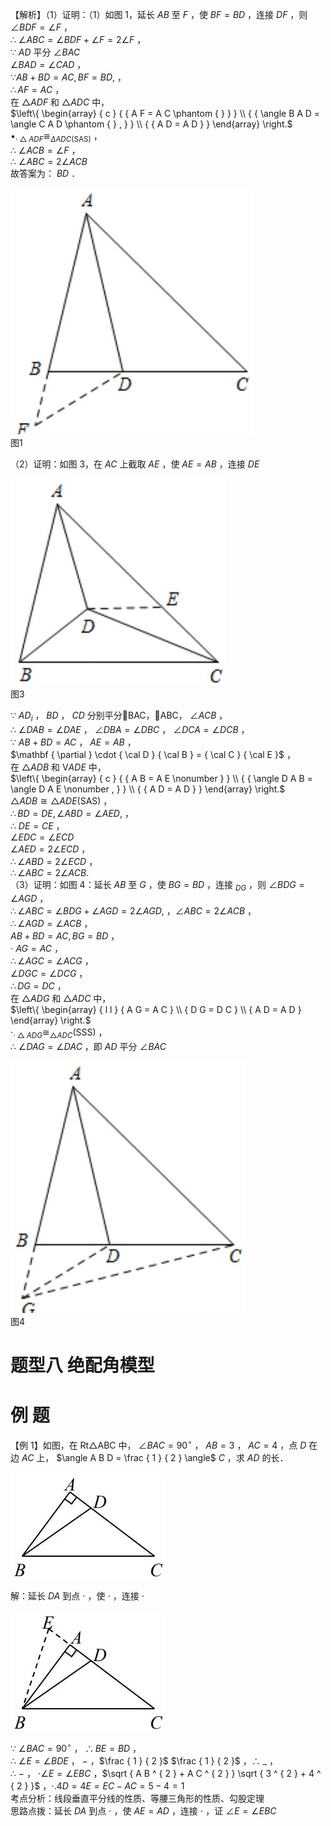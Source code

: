 【解析】（1）证明：（1）如图 1，延长 $A B$ 至 $F$ ，使 $B F { = } B D$ ，连接 $D F$ ，则 $\angle B D F = \angle F$ ，  
∴ $\angle A B C = \angle B D F + \angle F = 2 \angle F$ ，  
∵ $A D$ 平分 $\angle B A C$   
$\angle B A D = \angle C A D$ ，  
$\because A B + B D = A C , B F = B D ,$ ，  
$\therefore A F = A C$ ，  
在 $\triangle A D F$ 和 $\triangle A D C$ 中，  
$\left\{ \begin{array} { c } { { A F = A C \phantom { } } } \\ { { \angle B A D = \angle C A D \phantom { } , } } \\ { { A D = A D } } \end{array} \right.$   
$\bullet _ { \cdot \bigtriangleup A D F } \cong _ { \Delta A D C ( \mathrm { S A S } ) }$ ，  
∴ $\angle A C B = \angle F$ ，  
∴ $\angle A B C = 2 \angle A C B$   
故答案为： $B D$ ．

![](<../../qs_image_DB/专题1-1_一网打尽全等三角形模型_·十个模型（解析版）/1194c8962434f5dcd8a48968640246b4d15ff0e133a8c516a2a45471a5448358.jpg>)  
图1

（2）证明：如图 3，在 $A C$ 上截取 $A E$ ，使 $A E = A B$ ，连接 $D E$

![](<../../qs_image_DB/专题1-1_一网打尽全等三角形模型_·十个模型（解析版）/b24c39ffb4344a2c871c07f5cb124fb08841a53a9cb27373518bcd21d7b29f81.jpg>)  
图3

∵ $A D _ { i }$ ， $B D$ ， $C D$ 分别平分BAC，ABC， $\angle A C B$ ，  
∴ $\angle D A B = \angle D A E$ ， $\angle D B A = \angle D B C$ ， $\angle D C A = \angle D C B$ ，  
∵ $A B + B D = A C$ ， $A E = A B$ ，  
$\mathbf { \partial } \cdot { \cal D } { \cal B } = { \cal C } { \cal E }$ ，  
在 $\triangle A D B$ 和 $\mathrm { V } A D E$ 中，  
$\left\{ \begin{array} { c } { { A B = A E \nonumber } } \\ { { \angle D A B = \angle D A E \nonumber , } } \\ { { A D = A D } } \end{array} \right.$   
$\triangle A D B \cong \triangle A D E ( \mathrm { S A S } )$ ，  
$\therefore B D = D E , \angle A B D = \angle A E D ,$ ，  
∴ $D E = C E$ ，  
$\angle E D C = \angle E C D$   
$\angle A E D = 2 \angle E C D$ ，  
$\therefore \angle A B D = 2 \angle E C D$ ，  
$\therefore \angle A B C = 2 \angle A C B .$   
（3）证明：如图 4：延长 $A B$ 至 $G$ ，使 $B G = B D$ ，连接 $_ { D G }$ ，则 $\angle B D G = \angle A G D$ ，  
$\therefore \angle A B C = \angle B D G + \angle A G D = 2 \angle A G D ,$ ，$\angle A B C = 2 \angle A C B$ ，  
$\therefore \angle A G D = \angle A C B$ ，  
$A B + B D = A C , B G = B D$ ，  
$\cdot \ A G = A C$ ，  
$\therefore \angle A G C = \angle A C G$ ，  
$\angle D G C = \angle D C G$ ，  
$\therefore D G = D C$ ，  
在 $\triangle A D G$ 和 $\triangle A D C$ 中，  
$\left\{ \begin{array} { l l } { A G = A C } \\ { D G = D C } \\ { A D = A D } \end{array} \right.$   
$\cdot _ { \cdot \bigtriangleup A D G } \cong _ { \bigtriangleup A D C } ( \mathrm { S S S } )$ ，  
∴ $\angle D A G = \angle D A C$ ，即 $A D$ 平分 $\angle B A C$

![](<../../qs_image_DB/专题1-1_一网打尽全等三角形模型_·十个模型（解析版）/7b6c309258e1eabd047c531fa39ac8f78a127bd4ce10da30fd700401e6ae1741.jpg>)  
图4

# 题型八 绝配角模型

# 例 题

【例 1】如图，在 Rt△ABC 中， $\angle B A C = 9 0 ^ { \circ }$ ， $A B = 3$ ， $A C = 4$ ，点 $D$ 在边 $A C$ 上， $\angle A B D = \frac { 1 } { 2 } \angle$ $C$ ，求 $A D$ 的长．

![](<../../qs_image_DB/专题1-1_一网打尽全等三角形模型_·十个模型（解析版）/d3a17944e7f6bf43caff5ef3ab77887451e49ffca6b1b90a8c03977d9b45c065.jpg>)

解：延长 $D A$ 到点 $\cdot$ ，使 $\cdot$ ，连接 $\cdot$

![](<../../qs_image_DB/专题1-1_一网打尽全等三角形模型_·十个模型（解析版）/d515879344afe7fa45cd1f34f6b9f700906e1ff740322ab2b79df68628caf4f7.jpg>)

∵ $\angle B A C = 9 0 ^ { \circ }$ ， $\therefore B E = B D$ ，  
∴ $\angle E = \angle B D E$ ， $-$ ，$\frac { 1 } { 2 }$ $\frac { 1 } { 2 }$ ，∴ $\_$ ，  
∴ $-$ ， $\cdot \angle E = \angle E B C$ ，$\sqrt { A B ^ { 2 } + A C ^ { 2 } } \sqrt { 3 ^ { 2 } + 4 ^ { 2 } }$ ，$\scriptstyle \cdot . 4 D = 4 E = E C - A C = 5 - 4 = 1$   
考点分析：线段垂直平分线的性质、等腰三角形的性质、勾股定理  
思路点拨：延长 $D A$ 到点 $\cdot$ ，使 $A E { = } A D$ ，连接 $\cdot$ ，证 $\angle E { = } \angle E B C$
